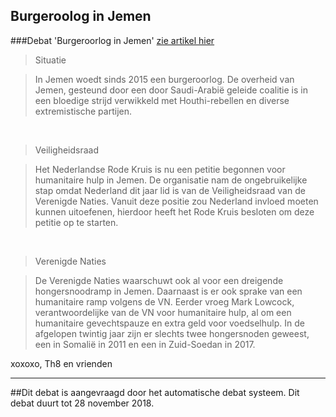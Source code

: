 ## Burgeroolog in Jemen 
 
###Debat 'Burgeroorlog in Jemen'
[zie artikel hier](https://www.reddit.com/r/RMTKMedia/comments/9yjv8g/humanitaire_ramp_in_jemen)  
> Situatie

> In Jemen woedt sinds 2015 een burgeroorlog. De overheid van Jemen, gesteund door een door Saudi-Arabië geleide coalitie is in een bloedige strijd verwikkeld met Houthi-rebellen en diverse extremistische partijen.

​

> Veiligheidsraad

> Het Nederlandse Rode Kruis is nu een petitie begonnen voor humanitaire hulp in Jemen. De organisatie nam de ongebruikelijke stap omdat Nederland dit jaar lid is van de Veiligheidsraad van de Verenigde Naties. Vanuit deze positie zou Nederland invloed moeten kunnen uitoefenen, hierdoor heeft het Rode Kruis besloten om deze petitie op te starten.

​

> Verenigde Naties

> De Verenigde Naties waarschuwt ook al voor een dreigende hongersnoodramp in Jemen. Daarnaast is er ook sprake van een humanitaire ramp volgens de VN. Eerder vroeg Mark Lowcock, verantwoordelijke van de VN voor humanitaire hulp, al om een humanitaire gevechtspauze en extra geld voor voedselhulp. In de afgelopen twintig jaar zijn er slechts twee hongersnoden geweest, een in Somalië in 2011 en een in Zuid-Soedan in 2017.

xoxoxo,
Th8 en vrienden

---
##Dit debat is aangevraagd door het automatische debat systeem. Dit debat duurt tot 28 november 2018. 
